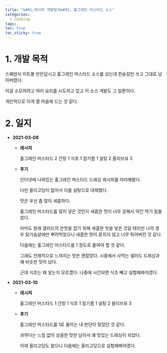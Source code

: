 ```yaml
---
title: "&#91;레시피 개발일지&#93; 홀그레인 머스타드 소스"
categories:
  - Cooking
tags:
toc: true
toc_sticky: true
---
```


# 1. 개발 목적

스웨덴식 미트볼 만든답시고 홀그레인 머스타드 소스를 샀는데 한숟갈만 쓰고 그대로 남아버렸다.

이걸 소모하려고 여러 요리를 시도하고 있고 이 소스 개발도 그 일환이다.

개인적으로 이게 젤 마음에 드는 것 같다.

# 2. 일지

- **2021-03-08**
  
  - **레시피** 
  
    홀그레인 머스타드 2
    간장 1
    식초 1
    참기름 1
    설탕 2
    올리브유 3

  - **후기**

    인터넷에 나와있는 홀그레인 머스타드 드레싱 레시피를 따라해봤다.

    다만 올리고당이 없어서 이를 설탕으로 대체했다. 

    맛은 우선 좀 많이 새콤하다.

    홀그레인 머스타드를 많이 넣은 것인지 새콤한 맛이 너무 강해서 약간 먹기 힘들었다.

    아마도 원래 샐러드의 쓴맛을 잡기 위해 새콤한 맛을 넣은 것일 테지만 나의 경우 닭가슴살에만 뿌려먹었으니 새콤한 맛이 묻히지 않고 너무 튀어버린 것 같다.

    다음에는 홀그레인 머스타드를 1 정도로 줄여야 할 것 같다.

    그래도 전체적으로 느껴지는 맛은 괜찮았다. 시중에서 사먹는 샐러드 드레싱과 꽤 비슷한 맛이 났다. 

    근데 식초는 왜 넣는지 모르겠다. 나중에 시간되면 식초 빼고 실험해봐야겠다.

- **2021-03-10**
  
  - **레시피** 
  
    홀그레인 머스타드 1
    간장 1
    식초 1
    참기름 1
    설탕 2
    올리브유 3

  - **후기**

    홀그레인 머스타드를 1로 줄이는 내 판단이 맞았던 것 같다.

    과하다는 느낌 없이 상큼한 맛만 남아서 꽤 맛있는 드레싱이 되었다.

    이제 올리고당도 왔으니 다음에는 올리고당으로 실험해봐야겠다.
